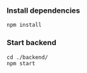 ### Install dependencies
```shell
npm install
```

### Start backend
```shell
cd ./backend/
npm start
```